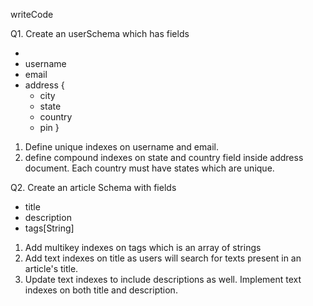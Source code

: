 writeCode

Q1. Create an userSchema which has fields

-  
- username
- email
- address {
  - city
  - state
  - country
  - pin
    }

1. Define unique indexes on username and email.
2. define compound indexes on state and country field inside address document. Each country must have states which are unique.

Q2. Create an article Schema with fields

- title
- description
- tags[String]

1. Add multikey indexes on tags which is an array of strings
2. Add text indexes on title as users will search for texts present in an article's title.
3. Update text indexes to include descriptions as well. Implement text indexes on both title and description.
